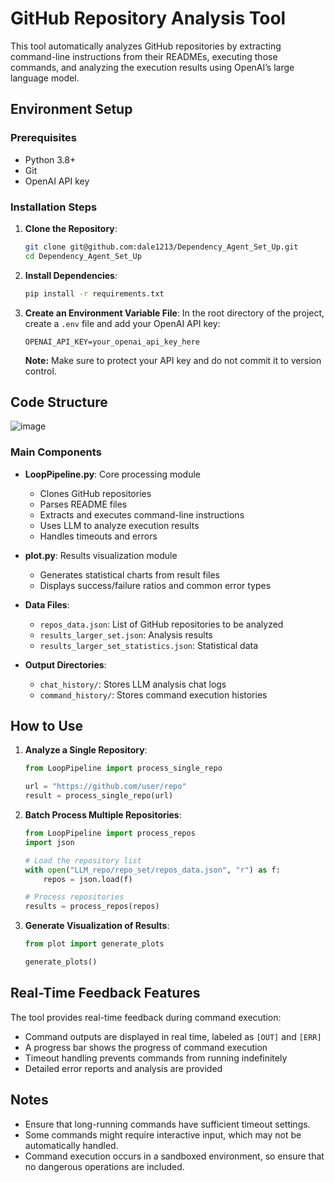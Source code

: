 # GitHub Repository Analysis Tool

This tool automatically analyzes GitHub repositories by extracting command-line instructions from their READMEs, executing those commands, and analyzing the execution results using OpenAI’s large language model.

## Environment Setup

### Prerequisites
- Python 3.8+
- Git
- OpenAI API key

### Installation Steps

1. **Clone the Repository**:
   ```bash
   git clone git@github.com:dale1213/Dependency_Agent_Set_Up.git
   cd Dependency_Agent_Set_Up
   ```

2. **Install Dependencies**:
   ```bash
   pip install -r requirements.txt
   ```

3. **Create an Environment Variable File**:
   In the root directory of the project, create a `.env` file and add your OpenAI API key:
   ```
   OPENAI_API_KEY=your_openai_api_key_here
   ```
   
   **Note:** Make sure to protect your API key and do not commit it to version control.

## Code Structure
![image](https://github.com/user-attachments/assets/e44a2178-6c44-49b3-81ef-76a743c33f87)


### Main Components

- **LoopPipeline.py**: Core processing module
  - Clones GitHub repositories
  - Parses README files
  - Extracts and executes command-line instructions
  - Uses LLM to analyze execution results
  - Handles timeouts and errors
  
- **plot.py**: Results visualization module
  - Generates statistical charts from result files
  - Displays success/failure ratios and common error types
  
- **Data Files**:
  - `repos_data.json`: List of GitHub repositories to be analyzed
  - `results_larger_set.json`: Analysis results
  - `results_larger_set_statistics.json`: Statistical data

- **Output Directories**:
  - `chat_history/`: Stores LLM analysis chat logs
  - `command_history/`: Stores command execution histories


## How to Use

1. **Analyze a Single Repository**:
   ```python
   from LoopPipeline import process_single_repo
   
   url = "https://github.com/user/repo"
   result = process_single_repo(url)
   ```

2. **Batch Process Multiple Repositories**:
   ```python
   from LoopPipeline import process_repos
   import json
   
   # Load the repository list
   with open("LLM_repo/repo_set/repos_data.json", "r") as f:
       repos = json.load(f)
   
   # Process repositories
   results = process_repos(repos)
   ```

3. **Generate Visualization of Results**:
   ```python
   from plot import generate_plots
   
   generate_plots()
   ```

## Real-Time Feedback Features

The tool provides real-time feedback during command execution:
- Command outputs are displayed in real time, labeled as `[OUT]` and `[ERR]`
- A progress bar shows the progress of command execution
- Timeout handling prevents commands from running indefinitely
- Detailed error reports and analysis are provided

## Notes

- Ensure that long-running commands have sufficient timeout settings.
- Some commands might require interactive input, which may not be automatically handled.
- Command execution occurs in a sandboxed environment, so ensure that no dangerous operations are included.
